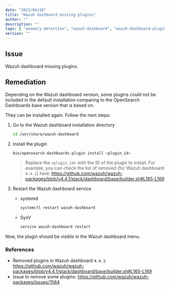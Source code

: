 ```yaml
---
date: "2023/04/28"
title: "Wazuh dashboard missing plugins"
author: ""
description: ""
tags: [ "anomaly-detection", "wazuh-dashboard", "wazuh-dashboard-plugins" ]
version: ""
---
```


## Issue

Wazuh dashboard missing plugins.

## Remediation

Depending on the Wazuh dashboard version, some plugins could not be included in the default installation comparing to the OpenSearch Dashboards base version that is based on.

They can be installed again. Follow the next steps:

1. Go to the Wazuh dashboard installation directory

    ```sh
    cd /usr/share/wazuh-dashboard
    ```

2. Install the plugin

    ```sh
    bin/opensearch-dashboards-plugin install <plugin_id>
    ```
    > Replace the `<plugin_id>` with the ID of the plugin to install. For example, you can check the list of removed (for Wazuh dashboard `4.4.1`) here: https://github.com/wazuh/wazuh-packages/blob/v4.4.1/stack/dashboard/base/builder.sh#L165-L169

3. Restart the Wazuh dashboard service

      - systemd

          ```sh
          systemctl restart wazuh-dashboard
          ```

      - SysV

          ```sh
          service wazuh-dashboard restart
          ```

Now, the plugin should be visible in the Wazuh dashboard menu.

### References

- Removed plugins in Wazuh dashboard `4.4.1`: https://github.com/wazuh/wazuh-packages/blob/v4.4.1/stack/dashboard/base/builder.sh#L165-L169
- Issue to remove some plugins: https://github.com/wazuh/wazuh-packages/issues/1564